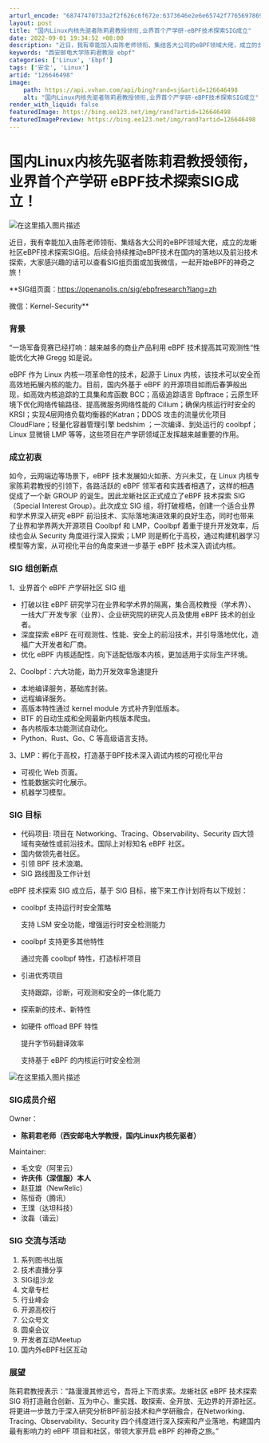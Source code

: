 ```yaml
---
arturl_encode: "68747470733a2f2f626c6f672e:6373646e2e6e65742f77656978696e5f37323734323931372f:61727469636c652f64657461696c732f313236363436343938"
layout: post
title: "国内Linux内核先驱者陈莉君教授领衔,业界首个产学研-eBPF技术探索SIG成立"
date: 2022-09-01 19:34:52 +08:00
description: "近日，我有幸能加入由陈老师领衔、集结各大公司的eBPF领域大佬，成立的龙蜥社区eBPF技术探索SIG"
keywords: "西安邮电大学陈莉君教授 ebpf"
categories: ['Linux', 'Ebpf']
tags: ['安全', 'Linux']
artid: "126646498"
image:
    path: https://api.vvhan.com/api/bing?rand=sj&artid=126646498
    alt: "国内Linux内核先驱者陈莉君教授领衔,业界首个产学研-eBPF技术探索SIG成立"
render_with_liquid: false
featuredImage: https://bing.ee123.net/img/rand?artid=126646498
featuredImagePreview: https://bing.ee123.net/img/rand?artid=126646498
---
```


# 国内Linux内核先驱者陈莉君教授领衔，业界首个产学研 eBPF技术探索SIG成立！

![在这里插入图片描述](https://i-blog.csdnimg.cn/blog_migrate/edae04f583d907c2fd571ff8e580a591.png#pic_center)
  
近日，我有幸能加入由陈老师领衔、集结各大公司的eBPF领域大佬，成立的龙蜥社区eBPF技术探索SIG组。后续会持续推动eBPF技术在国内的落地以及前沿技术探索，大家感兴趣的话可以查看SIG组页面或加我微信，一起开始eBPF的神奇之旅！

**SIG组页面：https://openanolis.cn/sig/ebpfresearch?lang=zh
  
微信：Kernel-Security**

### 背景

“一场军备竞赛已经打响：越来越多的商业产品利用 eBPF 技术提高其可观测性“性能优化大神 Gregg 如是说。

eBPF 作为 Linux 内核一项革命性的技术，起源于 Linux 内核，该技术可以安全而高效地拓展内核的能力。目前，国内外基于 eBPF 的开源项目如雨后春笋般出现，如高效内核追踪的工具集和库函数 BCC；高级追踪语言 Bpftrace；云原生环境下优化网络传输路径、提高微服务网络性能的 Cilium；确保内核运行时安全的KRSI；实现4层网络负载均衡器的Katran；DDOS 攻击的流量优化项目 CloudFlare；轻量化容器管理引擎 bedshim ；一次编译、到处运行的 coolbpf；Linux 显微镜 LMP 等等，这些项目在产学研领域正发挥越来越重要的作用。

### 成立初衷

如今，云网端边等场景下，eBPF 技术发展如火如荼、方兴未艾，在 Linux 内核专家陈莉君教授的引领下，各路活跃的 eBPF 领军者和实践者相遇了，这样的相遇促成了一个新 GROUP 的诞生。因此龙蜥社区正式成立了eBPF 技术探索 SIG（Special Interest Group）。此次成立 SIG 组，将打破桎梏，创建一个适合业界和学术界深入研究 eBPF 前沿技术、实际落地演进效果的良好生态，同时也带来了业界和学界两大开源项目 Coolbpf 和 LMP，Coolbpf 着重于提升开发效率，后续也会从 Security 角度进行深入探索；LMP 则是孵化于高校，通过构建机器学习模型等方案，从可视化平台的角度来进一步基于 eBPF 技术深入调试内核。

### SIG 组创新点

1、业界首个 eBPF 产学研社区 SIG 组

* 打破以往 eBPF 研究学习在业界和学术界的隔离，集合高校教授（学术界）、一线大厂开发专家（业界）、企业研究院的研究人员及使用 eBPF 技术的创业者。
* 深度探索 eBPF 在可观测性、性能、安全上的前沿技术，并引导落地优化，造福广大开发者和厂商。
* 优化 eBPF 内核适配性，向下适配低版本内核，更加适用于实际生产环境。

2、Coolbpf：六大功能，助力开发效率急速提升

* 本地编译服务，基础库封装。
* 远程编译服务。
* 高版本特性通过 kernel module 方式补齐到低版本。
* BTF 的自动生成和全网最新内核版本爬虫。
* 各内核版本功能测试自动化。
* Python、Rust、Go、C 等高级语言支持。

3、LMP：孵化于高校，打造基于BPF技术深入调试内核的可视化平台

* 可视化 Web 页面。
* 性能数据实时化展示。
* 机器学习模型。

### SIG 目标

* 代码项目: 项目在 Networking、Tracing、Observability、Security 四大领域有突破性或前沿技术。国际上对标知名 eBPF 社区。
* 国内做领先者社区。
* 引领 BPF 技术浪潮。
* SIG 路线图及工作计划

eBPF 技术探索 SIG 成立后，基于 SIG 目标，接下来工作计划将有以下规划：

* coolbpf 支持运行时安全策略
    
  支持 LSM 安全功能，增强运行时安全检测能力
* coolbpf 支持更多其他特性
    
  通过完善 coolbpf 特性，打造标杆项目
* 引进优秀项目
    
  支持跟踪，诊断，可观测和安全的一体化能力
* 探索新的技术、新特性
* 如硬件 offload BPF 特性
    
  提升字节码翻译效率
    
  支持基于 eBPF 的内核运行时安全检测

![在这里插入图片描述](https://i-blog.csdnimg.cn/blog_migrate/b2d7be5a401c610be7f49fd350ac8dbc.png#pic_center)

### SIG成员介绍

Owner：

* **陈莉君老师（西安邮电大学教授，国内Linux内核先驱者）**

Maintainer:

* 毛文安（阿里云）
* **许庆伟（深信服）本人**
* 赵亚雄（NewRelic）
* 陈恒奇（腾讯）
* 王璞（达坦科技）
* 汝磊（谐云）

### SIG 交流与活动

1. 系列图书出版
2. 技术直播分享
3. SIG组沙龙
4. 文章专栏
5. 行业峰会
6. 开源高校行
7. 公众号文
8. 圆桌会议
9. 开发者互动Meetup
10. 国内外eBPF社区互动

### 展望

陈莉君教授表示：“路漫漫其修远兮，吾将上下而求索。龙蜥社区 eBPF 技术探索 SIG 将打造融合创新、互为中心、重实践、敢探索、全开放、无边界的开源社区。将更进一步致力于深入研究分析BPF前沿技术和产学研融合，在Networking、Tracing、Observability、Security 四个纬度进行深入探索和产业落地，构建国内最有影响力的 eBPF 项目和社区，带领大家开启 eBPF 的神奇之旅。”